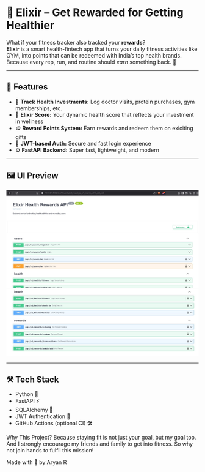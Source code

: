 # 💪 Elixir – Get Rewarded for Getting Healthier

What if your fitness tracker also tracked your **rewards**?  
**Elixir** is a smart health-fintech app that turns your daily fitness activities like GYM,  into points that can be redeemed with India’s top health brands. Because every rep, run, and routine should *earn* something back. 💸

---

## 🚀 Features

- 🎯 **Track Health Investments:** Log doctor visits, protein purchases, gym memberships, etc.
- 🧮 **Elixir Score:** Your dynamic health score that reflects your investment in wellness
- 🪙 **Reward Points System:** Earn rewards and redeem them on exiciting gifts
- 🔐 **JWT-based Auth:** Secure and fast login experience
- ⚙️ **FastAPI Backend:** Super fast, lightweight, and modern

---

## 🖼️ UI Preview

<img src="assets/fastapi-ui1.jpg" alt="FastAPI UI" width="600"/>
<img src="assets/fastapi-ui2.jpg" alt="FastAPI UI" width="600"/>

---

## ⚒️ Tech Stack

- Python 🐍
- FastAPI ⚡
- SQLAlchemy 🧩
- JWT Authentication 🔐
- GitHub Actions (optional CI) 🛠️


Why This Project?
Because staying fit is not just your goal, but my goal too. And I strongly encourage my friends and family to get into fitness. So why not join hands to fulfil this mission!

Made with 💚 by Aryan R
